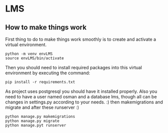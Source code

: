 # LMS
## How to make things work
First thing to do to make things work smoothly is to create and activate a virtual environment.

    python -m venv envLMS
    source envLMS/bin/activate

Then you should need to install required packages into this virtual environment by executing the command:

    pip install -r requirements.txt

As project uses postgresql you should have it installed properly.
Also you need to have a user named osman and a database lms, though all can be changes in settings.py according to your needs. :)
then makemigrations and migrate and after these runserver :)

    python manage.py makemigrations
    python manage.py migrate
    python manage.pyt runserver


